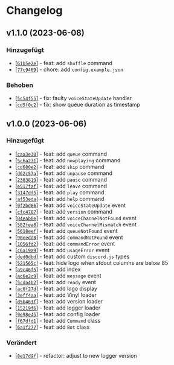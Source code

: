 # Changelog

<!--
    ## v<Version> (<Datum>)
    ### Hinzugefügt
    ### Verändert
    ### Behoben
    ### Entfernt
-->

## v1.1.0 (2023-06-08)
### Hinzugefügt
- [[`61b5e2e`](https://github.com/uelgum/purple-rain/commit/61b5e2e)] - feat: add `shuffle` command
- [[`77c9469`](https://github.com/uelgum/purple-rain/commit/77c9469)] - chore: add `config.example.json`

### Behoben
- [[`5c54f55`](https://github.com/uelgum/purple-rain/commit/5c54f55)] - fix: faulty `voiceStateUpdate` handler
- [[`cd5f0c2`](https://github.com/uelgum/purple-rain/commit/cd5f0c2)] - fix: show queue duration as timestamp

## v1.0.0 (2023-06-06)
### Hinzugefügt
- [[`caa3e30`](https://github.com/uelgum/purple-rain/commit/caa3e30)] - feat: add `queue` command
- [[`5c6a231`](https://github.com/uelgum/purple-rain/commit/5c6a231)] - feat: add `nowplaying` command
- [[`cd680e2`](https://github.com/uelgum/purple-rain/commit/cd680e2)] - feat: add `skip` command
- [[`d62c57a`](https://github.com/uelgum/purple-rain/commit/d62c57a)] - feat: add `unpause` command
- [[`2303819`](https://github.com/uelgum/purple-rain/commit/2303819)] - feat: add `pause` command
- [[`e517faf`](https://github.com/uelgum/purple-rain/commit/e517faf)] - feat: add `leave` command
- [[`3147df5`](https://github.com/uelgum/purple-rain/commit/3147df5)] - feat: add `play` command
- [[`af53eda`](https://github.com/uelgum/purple-rain/commit/af53eda)] - feat: add `help` command
- [[`9f2bd66`](https://github.com/uelgum/purple-rain/commit/9f2bd66)] - feat: add `voiceStateUpdate` event
- [[`cfc4787`](https://github.com/uelgum/purple-rain/commit/cfc4787)] - feat: add `version` command
- [[`04eab0e`](https://github.com/uelgum/purple-rain/commit/04eab0e)] - feat: add `voiceChannelNotFound` event
- [[`582fea8`](https://github.com/uelgum/purple-rain/commit/582fea8)] - feat: add `voiceChannelMismatch` event
- [[`5618eef`](https://github.com/uelgum/purple-rain/commit/5618eef)] - feat: add `queueNotFound` event
- [[`90eedd8`](https://github.com/uelgum/purple-rain/commit/90eedd8)] - feat: add `commandNotFound` event
- [[`1056fd2`](https://github.com/uelgum/purple-rain/commit/1056fd2)] - feat: add `commandError` event
- [[`c6a19a9`](https://github.com/uelgum/purple-rain/commit/c6a19a9)] - feat: add `usageError` event
- [[`ded0dbd`](https://github.com/uelgum/purple-rain/commit/ded0dbd)] - feat: add custom `discord.js` types
- [[`521565c`](https://github.com/uelgum/purple-rain/commit/521565c)] - feat: hide logo when stdout columns are below 85
- [[`a9c46f5`](https://github.com/uelgum/purple-rain/commit/a9c46f5)] - feat: add index
- [[`ac6e2c9`](https://github.com/uelgum/purple-rain/commit/ac6e2c9)] - feat: add `message` event
- [[`5cda4b2`](https://github.com/uelgum/purple-rain/commit/5cda4b2)] - feat: add `ready` event
- [[`ac0f27d`](https://github.com/uelgum/purple-rain/commit/ac0f27d)] - feat: add logo display
- [[`3eff4aa`](https://github.com/uelgum/purple-rain/commit/3eff4aa)] - feat: add Vinyl loader
- [[`d5b463f`](https://github.com/uelgum/purple-rain/commit/d5b463f)] - feat: add version loader
- [[`15219f6`](https://github.com/uelgum/purple-rain/commit/15219f6)] - feat: add logger loader
- [[`9e98e45`](https://github.com/uelgum/purple-rain/commit/9e98e45)] - feat: add config loader
- [[`f67dfd1`](https://github.com/uelgum/purple-rain/commit/f67dfd1)] - feat: add `Command` class
- [[`6a1f277`](https://github.com/uelgum/purple-rain/commit/6a1f277)] - feat: add `Bot` class

### Verändert
- [[`8e17d9f`](https://github.com/uelgum/purple-rain/commit/8e17d9f)] - refactor: adjust to new logger version
